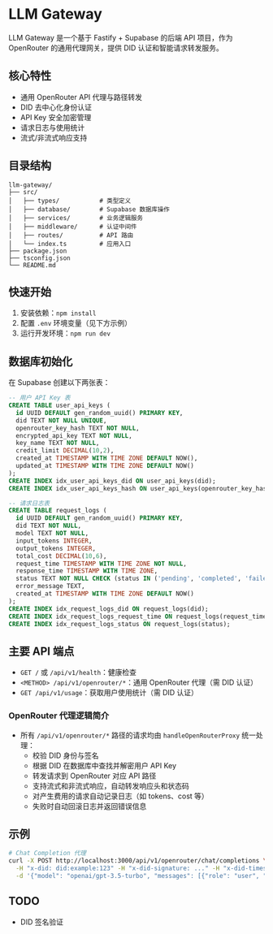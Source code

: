 # LLM Gateway

LLM Gateway 是一个基于 Fastify + Supabase 的后端 API 项目，作为 OpenRouter 的通用代理网关，提供 DID 认证和智能请求转发服务。

## 核心特性

- 通用 OpenRouter API 代理与路径转发
- DID 去中心化身份认证
- API Key 安全加密管理
- 请求日志与使用统计
- 流式/非流式响应支持

## 目录结构

```
llm-gateway/
├── src/
│   ├── types/           # 类型定义
│   ├── database/        # Supabase 数据库操作
│   ├── services/        # 业务逻辑服务
│   ├── middleware/      # 认证中间件
│   ├── routes/          # API 路由
│   └── index.ts         # 应用入口
├── package.json
├── tsconfig.json
└── README.md
```

## 快速开始

1. 安装依赖：`npm install`
2. 配置 `.env` 环境变量（见下方示例）
3. 运行开发环境：`npm run dev`

## 数据库初始化

在 Supabase 创建以下两张表：

```sql
-- 用户 API Key 表
CREATE TABLE user_api_keys (
  id UUID DEFAULT gen_random_uuid() PRIMARY KEY,
  did TEXT NOT NULL UNIQUE,
  openrouter_key_hash TEXT NOT NULL,
  encrypted_api_key TEXT NOT NULL,
  key_name TEXT NOT NULL,
  credit_limit DECIMAL(10,2),
  created_at TIMESTAMP WITH TIME ZONE DEFAULT NOW(),
  updated_at TIMESTAMP WITH TIME ZONE DEFAULT NOW()
);
CREATE INDEX idx_user_api_keys_did ON user_api_keys(did);
CREATE INDEX idx_user_api_keys_hash ON user_api_keys(openrouter_key_hash);

-- 请求日志表
CREATE TABLE request_logs (
  id UUID DEFAULT gen_random_uuid() PRIMARY KEY,
  did TEXT NOT NULL,
  model TEXT NOT NULL,
  input_tokens INTEGER,
  output_tokens INTEGER,
  total_cost DECIMAL(10,6),
  request_time TIMESTAMP WITH TIME ZONE NOT NULL,
  response_time TIMESTAMP WITH TIME ZONE,
  status TEXT NOT NULL CHECK (status IN ('pending', 'completed', 'failed')),
  error_message TEXT,
  created_at TIMESTAMP WITH TIME ZONE DEFAULT NOW()
);
CREATE INDEX idx_request_logs_did ON request_logs(did);
CREATE INDEX idx_request_logs_request_time ON request_logs(request_time);
CREATE INDEX idx_request_logs_status ON request_logs(status);
```

## 主要 API 端点

- `GET /` 或 `/api/v1/health`：健康检查
- `<METHOD> /api/v1/openrouter/*`：通用 OpenRouter 代理（需 DID 认证）
- `GET /api/v1/usage`：获取用户使用统计（需 DID 认证）

### OpenRouter 代理逻辑简介

- 所有 `/api/v1/openrouter/*` 路径的请求均由 `handleOpenRouterProxy` 统一处理：
  - 校验 DID 身份与签名
  - 根据 DID 在数据库中查找并解密用户 API Key
  - 转发请求到 OpenRouter 对应 API 路径
  - 支持流式和非流式响应，自动转发响应头和状态码
  - 对产生费用的请求自动记录日志（如 tokens、cost 等）
  - 失败时自动回滚日志并返回错误信息

## 示例

```bash
# Chat Completion 代理
curl -X POST http://localhost:3000/api/v1/openrouter/chat/completions \
  -H "x-did: did:example:123" -H "x-did-signature: ..." -H "x-did-timestamp: ..." \
  -d '{"model": "openai/gpt-3.5-turbo", "messages": [{"role": "user", "content": "Hello!"}]}'
```

## TODO

- DID 签名验证
